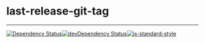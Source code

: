 # last-release-git-tag
---
[![Dependency Status](https://david-dm.org/semantic-release/last-release-git-tag.svg)](https://david-dm.org/semantic-release/last-release-git-tag)[![devDependency Status](https://david-dm.org/semantic-release/last-release-git-tag/dev-status.svg)](https://david-dm.org/semantic-release/last-release-git-tag#info=devDependencies)[![js-standard-style](https://img.shields.io/badge/code%20style-standard-brightgreen.svg?style=flat)](https://github.com/feross/standard)